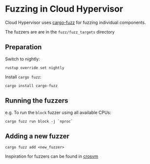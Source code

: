 # Fuzzing in Cloud Hypervisor

Cloud Hypervisor uses [cargo-fuzz](https://github.com/rust-fuzz/cargo-fuzz) for fuzzing individual components.

The fuzzers are are in the `fuzz/fuzz_targets` directory

## Preparation

Switch to nightly: 

````
rustup override set nightly
````

Install `cargo fuzz`: 

```
cargo install cargo-fuzz
```

## Running the fuzzers

e.g. To run the `block` fuzzer using all available CPUs:

```
cargo fuzz run block -j `nproc`
```

## Adding a new fuzzer

```
cargo fuzz add <new_fuzzer>
```

Inspiration for fuzzers can be found in [crosvm](https://chromium.googlesource.com/chromiumos/platform/crosvm/+/refs/heads/master/fuzz/)
